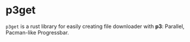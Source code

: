 # p3get
`p3get` is a rust library for easily creating file downloader with **p3**: Parallel, Pacman-like Progressbar.
